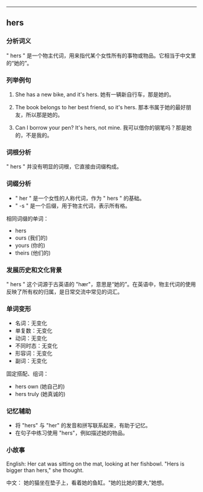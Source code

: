 
---------------
## hers
### 分析词义
" hers " 是一个物主代词，用来指代某个女性所有的事物或物品。它相当于中文里的“她的”。

### 列举例句
1. She has a new bike, and it's hers.
   她有一辆新自行车，那是她的。

2. The book belongs to her best friend, so it's hers.
   那本书属于她的最好朋友，所以那是她的。

3. Can I borrow your pen? It's hers, not mine.
   我可以借你的钢笔吗？那是她的，不是我的。

### 词根分析
" hers " 并没有明显的词根，它直接由词缀构成。

### 词缀分析
- " her " 是一个女性的人称代词，作为 " hers " 的基础。
- " -s " 是一个后缀，用于物主代词，表示所有格。

相同词缀的单词：
- hers
- ours (我们的)
- yours (你的)
- theirs (他们的)

### 发展历史和文化背景
" hers " 这个词源于古英语的 "hær"，意思是“她的”。在英语中，物主代词的使用反映了所有权的归属，是日常交流中常见的词汇。

### 单词变形
- 名词：无变化
- 单复数：无变化
- 动词：无变化
- 不同时态：无变化
- 形容词：无变化
- 副词：无变化

固定搭配、组词：
- hers own (她自己的)
- hers truly (她真诚的)

### 记忆辅助
- 将 "hers" 与 "her" 的发音和拼写联系起来，有助于记忆。
- 在句子中练习使用 "hers"，例如描述她的物品。

### 小故事
English:
Her cat was sitting on the mat, looking at her fishbowl. "Hers is bigger than hers," she thought.

中文：
她的猫坐在垫子上，看着她的鱼缸。"她的比她的要大,"她想。

